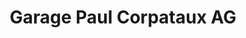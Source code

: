 ---
title: "Garage Paul Corpataux AG"
url: /tentlingen/garage-paul-corpataux-ag/
shop: Autowerkstatt
---